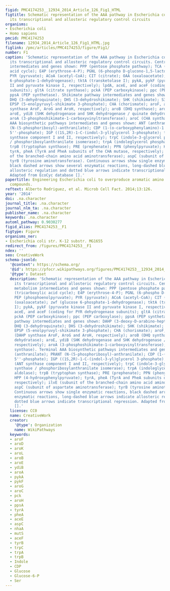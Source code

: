 ```yaml
---
figid: PMC4174253__12934_2014_Article_126_Fig1_HTML
figtitle: Schematic representation of the AAA pathway in Escherichia coli including
  its transcriptional and allosteric regulatory control circuits
organisms:
- Escherichia coli
- Homo sapiens
pmcid: PMC4174253
filename: 12934_2014_Article_126_Fig1_HTML.jpg
figlink: /pmc/articles/PMC4174253/figure/Fig1/
number: F1
caption: 'Schematic representation of the AAA pathway in Escherichia coli including
  its transcriptional and allosteric regulatory control circuits. Central carbon metabolism
  intermediates and genes shown: PPP (pentose phosphate pathway); TCA (tricarboxylic
  acid cycle); E4P (erythrose-4-P); PGNL (6-phospho D-glucono-1,5-lactone); PEP (phosphoenolpyruvate);
  PYR (pyruvate); ACoA (acetyl-CoA); CIT (citrate); OAA (oxaloacetate); zwf (glucose
  6-phosphate-1-dehydrogenase); tktA (transketolase I); pykA, pykF (pyruvate kinase
  II and pyruvate kinase I, respectively); lpdA, aceE, and aceF (coding for PYR dehydrogenase
  subunits); gltA (citrate synthase); pckA (PEP carboxykinase); ppc (PEP carboxylase);
  ppsA (PEP synthetase). Shikimate pathway intermediates and genes shown: DAHP (3-deoxy-D-arabino-heptulosonate-7-phosphate);
  DHQ (3-dehydroquinate); DHS (3-dehydroshikimate); SHK (shikimate); S3P (SHK-3-phosphate);
  EPSP (5-enolpyruvyl-shikimate 3-phosphate); CHA (chorismate); aroF, aroG, aroH (DAHP
  synthase AroF, AroG and AroH, respectively); aroB (DHQ synthase); aroD (DHQ dehydratase);
  aroE, ydiB (SHK dehydrogenase and SHK dehydrogenase / quinate dehydrogenase, respectively);
  aroA (3-phosphoshikimate-1-carboxyvinyltransferase); aroC (CHA synthase). Terminal
  AAA biosynthetic pathways intermediates and genes shown: ANT (anthranilate); PRANT
  (N-(5-phosphoribosyl)-anthranilate); CDP (1-(o-carboxyphenylamino)-1''-deoxyribulose
  5''-phosphate); IGP ((1S,2R)-1-C-(indol-3-yl)glycerol 3-phosphate); trpE, trpD (ANT
  synthase component I and II, respectively); trpC (indole-3-glycerol phosphate synthase
  / phosphoribosylanthranilate isomerase); trpA (indoleglycerol phosphate aldolase);
  trpB (tryptophan synthase); PRE (prephenate); PPN (phenylpyruvate); HPP (4-hydroxyphenylpyruvate);
  tyrA, pheA (TyrA and PheA subunits of the CHA mutase, respectively); ilvE (subunit
  of the branched-chain amino acid aminotransferase); aspC (subunit of aspartate aminotransferase);
  tyrB (tyrosine aminotransferase). Continuous arrows show single enzymatic reactions,
  black dashed arrows show several enzymatic reactions, long-dashed blue arrows indicate
  allosteric regulation and dotted blue arrows indicate transcriptional repression.
  Adapted from EcoCyc database [].'
papertitle: Engineering Escherichia coli to overproduce aromatic amino acids and derived
  compounds.
reftext: Alberto Rodriguez, et al. Microb Cell Fact. 2014;13:126.
year: '2014'
doi: .na.character
journal_title: .na.character
journal_nlm_ta: .na.character
publisher_name: .na.character
keywords: .na.character
automl_pathway: 0.9030277
figid_alias: PMC4174253__F1
figtype: Figure
organisms_ner:
- Escherichia coli str. K-12 substr. MG1655
redirect_from: /figures/PMC4174253__F1
ndex: ''
seo: CreativeWork
schema-jsonld:
  '@context': https://schema.org/
  '@id': https://pfocr.wikipathways.org/figures/PMC4174253__12934_2014_Article_126_Fig1_HTML.html
  '@type': Dataset
  description: 'Schematic representation of the AAA pathway in Escherichia coli including
    its transcriptional and allosteric regulatory control circuits. Central carbon
    metabolism intermediates and genes shown: PPP (pentose phosphate pathway); TCA
    (tricarboxylic acid cycle); E4P (erythrose-4-P); PGNL (6-phospho D-glucono-1,5-lactone);
    PEP (phosphoenolpyruvate); PYR (pyruvate); ACoA (acetyl-CoA); CIT (citrate); OAA
    (oxaloacetate); zwf (glucose 6-phosphate-1-dehydrogenase); tktA (transketolase
    I); pykA, pykF (pyruvate kinase II and pyruvate kinase I, respectively); lpdA,
    aceE, and aceF (coding for PYR dehydrogenase subunits); gltA (citrate synthase);
    pckA (PEP carboxykinase); ppc (PEP carboxylase); ppsA (PEP synthetase). Shikimate
    pathway intermediates and genes shown: DAHP (3-deoxy-D-arabino-heptulosonate-7-phosphate);
    DHQ (3-dehydroquinate); DHS (3-dehydroshikimate); SHK (shikimate); S3P (SHK-3-phosphate);
    EPSP (5-enolpyruvyl-shikimate 3-phosphate); CHA (chorismate); aroF, aroG, aroH
    (DAHP synthase AroF, AroG and AroH, respectively); aroB (DHQ synthase); aroD (DHQ
    dehydratase); aroE, ydiB (SHK dehydrogenase and SHK dehydrogenase / quinate dehydrogenase,
    respectively); aroA (3-phosphoshikimate-1-carboxyvinyltransferase); aroC (CHA
    synthase). Terminal AAA biosynthetic pathways intermediates and genes shown: ANT
    (anthranilate); PRANT (N-(5-phosphoribosyl)-anthranilate); CDP (1-(o-carboxyphenylamino)-1''-deoxyribulose
    5''-phosphate); IGP ((1S,2R)-1-C-(indol-3-yl)glycerol 3-phosphate); trpE, trpD
    (ANT synthase component I and II, respectively); trpC (indole-3-glycerol phosphate
    synthase / phosphoribosylanthranilate isomerase); trpA (indoleglycerol phosphate
    aldolase); trpB (tryptophan synthase); PRE (prephenate); PPN (phenylpyruvate);
    HPP (4-hydroxyphenylpyruvate); tyrA, pheA (TyrA and PheA subunits of the CHA mutase,
    respectively); ilvE (subunit of the branched-chain amino acid aminotransferase);
    aspC (subunit of aspartate aminotransferase); tyrB (tyrosine aminotransferase).
    Continuous arrows show single enzymatic reactions, black dashed arrows show several
    enzymatic reactions, long-dashed blue arrows indicate allosteric regulation and
    dotted blue arrows indicate transcriptional repression. Adapted from EcoCyc database
    [].'
  license: CC0
  name: CreativeWork
  creator:
    '@type': Organization
    name: WikiPathways
  keywords:
  - aroF
  - aroD
  - aroK
  - aroL
  - aroB
  - aroE
  - ydiB
  - aroA
  - pykA
  - pykF
  - aroG
  - aroC
  - pck
  - aroH
  - ppsA
  - tyrA
  - pheA
  - aceE
  - aspC
  - nhaA
  - mutS
  - aceF
  - tyrB
  - trpC
  - trpA
  - trpB
  - Indole
  - CDP
  - Glucose
  - Glucose-6-P
  - Ser
---
```


